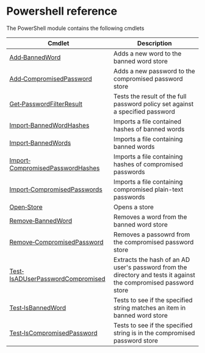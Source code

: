 # Powershell reference

The PowerShell module contains the following cmdlets

| Cmdlet | Description |
| --- | --- |
| [Add‐BannedWord](Add‐BannedWord) | Adds a new word to the banned word store |
| [Add‐CompromisedPassword](Add‐CompromisedPassword) | Adds a new password to the compromised password store |
| [Get‐PasswordFilterResult](Get‐PasswordFilterResult) | Tests the result of the full password policy set against a specified password |
| [Import‐BannedWordHashes](Import‐BannedWordHashes) | Imports a file contained hashes of banned words |
| [Import‐BannedWords](Import‐BannedWords) | Imports a file containing banned words |
| [Import‐CompromisedPasswordHashes](Import‐CompromisedPasswordHashes) | Imports a file containing hashes of compromised passwords |
| [Import‐CompromisedPasswords](Import‐CompromisedPasswords) | Imports a file containing compromised plain-text passwords |
| [Open‐Store](Open‐Store) | Opens a store |
| [Remove‐BannedWord](Remove‐BannedWord) | Removes a word from the banned word store |
| [Remove‐CompromisedPassword](Remove‐CompromisedPassword) | Removes a passowrd from the compromised password store |
| [Test‐IsADUserPasswordCompromised](Test‐IsADUserPasswordCompromised) | Extracts the hash of an AD user's password from the directory and tests it against the compromised password store |
| [Test‐IsBannedWord](Test‐IsBannedWord) | Tests to see if the specified string matches an item in banned word store |
| [Test‐IsCompromisedPassword](Test‐IsCompromisedPassword) | Tests to see if the specified string is in the compromised password store |